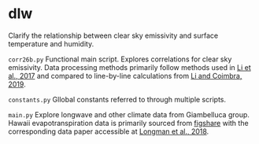 # dlw

Clarify the relationship between clear sky emissivity and surface temperature and humidity. 

`corr26b.py`
Functional main script. Explores correlations for clear sky emissivity. 
Data processing methods primarily follow methods used in [Li et al., 2017](https://doi.org/10.1016/j.solener.2017.01.006) and compared to line-by-line calculations from [Li and Coimbra, 2019](https://doi.org/10.1016/j.ijheatmasstransfer.2019.02.040).

`constants.py` Gllobal constants referred to through multiple scripts. 

`main.py` Explore longwave and other climate data from Giambelluca group. 
Hawaii evapotranspiration data is primarily sourced from [figshare](https://doi.org/10.6084/m9.figshare.c.3858208) with the corresponding data paper accessible at [Longman et al., 2018](https://doi.org/10.1038/sdata.2018.12).
